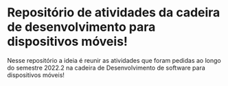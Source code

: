 # Repositório de atividades da cadeira de desenvolvimento para dispositivos móveis!
Nesse repositório a ideia é reunir as atividades que foram pedidas ao longo do semestre 2022.2 na cadeira de Desenvolvimento de software para dispositivos móveis!
